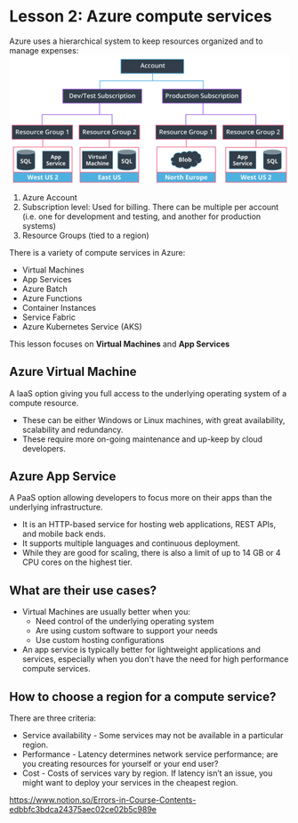# Lesson 2: Azure compute services
Azure uses a hierarchical system to keep resources organized and to manage expenses:
![Hierarchy](img/subscription-resource-group-hierarchy.png)
1. Azure Account
2. Subscription level: Used for billing. There can be multiple per account (i.e. one for development and testing, and another for production systems)
2. Resource Groups (tied to a region)

There is a variety of compute services in Azure:
- Virtual Machines
- App Services
- Azure Batch
- Azure Functions
- Container Instances
- Service Fabric
- Azure Kubernetes Service (AKS)

This lesson focuses on **Virtual Machines** and **App Services**

## Azure Virtual Machine
A IaaS option giving you full access to the underlying operating system of a compute resource. 
- These can be either Windows or Linux machines, with great availability, scalability and redundancy. 
- These require more on-going maintenance and up-keep by cloud developers.

## Azure App Service
A PaaS option allowing developers to focus more on their apps than the underlying infrastructure. 
- It is an HTTP-based service for hosting web applications, REST APIs, and mobile back ends. 
- It supports multiple languages and continuous deployment.
- While they are good for scaling, there is also a limit of up to 14 GB or 4 CPU cores on the highest tier.

## What are their use cases?
- Virtual Machines are usually better when you:
    - Need control of the underlying operating system
    - Are using custom software to support your needs
    - Use custom hosting configurations
- An app service is typically better for lightweight applications and services, especially when you don't have the need for high performance compute services.

## How to choose a region for a compute service?
There are three criteria:
- Service availability - Some services may not be available in a particular region.
- Performance - Latency determines network service performance; are you creating resources for yourself or your end user?
- Cost - Costs of services vary by region. If latency isn’t an issue, you might want to deploy your services in the cheapest region. 


https://www.notion.so/Errors-in-Course-Contents-edbbfc3bdca24375aec02ce02b5c989e